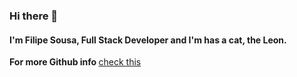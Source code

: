 ### Hi there 👋
#### I'm Filipe Sousa, Full Stack Developer and I'm has a cat, the Leon.

<p>
  <b>For more Github info </b>
  <a href="https://gitprofilee.netlify.app/user?id=filipefilpe">check this</a>
</p>
<!--
**FilipeFilpe/FilipeFilpe** is a ✨ _special_ ✨ repository because its `README.md` (this file) appears on your GitHub profile.

Here are some ideas to get you started:

- 🔭 I’m currently working on ...
- 🌱 I’m currently learning ...
- 👯 I’m looking to collaborate on ...
- 🤔 I’m looking for help with ...
- 💬 Ask me about ...
- 📫 How to reach me: ...
- 😄 Pronouns: ...
- ⚡ Fun fact: ...
-->
